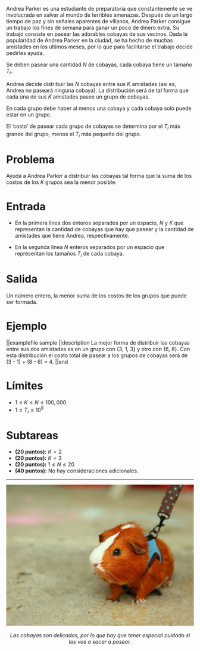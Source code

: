 Andrea Parker es una estudiante de preparatoria que constantemente se ve involucrada en salvar al mundo de terribles amenazas. Después de un largo tiempo de paz y sin señales aparentes de villanos, Andrea Parker consigue un trabajo los fines de semana para ganar un poco de dinero extra. Su trabajo consiste en pasear las adorables cobayas de sus vecinos. Dada la popularidad de Andrea Parker en la ciudad, se ha hecho de muchas amistades en los últimos meses, por lo que para facilitarse el trabajo decide pedirles ayuda.

Se deben pasear una cantidad $N$ de cobayas, cada cobaya tiene un tamaño $T_i$.

Andrea decide distribuir las $N$ cobayas entre sus $K$ amistades (así es, Andrea no paseará ninguna cobaya). La distribución será de tal forma que cada una de sus $K$ amistades pasee un grupo de cobayas.

En cada grupo debe haber al menos una cobaya y cada cobaya solo puede estar en un grupo.

El ‘costo’ de pasear cada grupo de cobayas se determina por el $T_i$ más grande del grupo, menos el $T_i$ más pequeño del grupo.

# Problema

Ayuda a Andrea Parker a distribuir las cobayas tal forma que la suma de los costos de los $K$ grupos sea la menor posible.

# Entrada

- En la primera línea dos enteros separados por un espacio, $N$ y $K$ que representan la cantidad de cobayas que hay que pasear y la cantidad de amistades que tiene Andrea, respectivamente.

- En la segunda línea $N$ enteros separados por un espacio que representan los tamaños $T_i$ de cada cobaya.

# Salida

Un número entero, la menor suma de los costos de los grupos que puede ser formada.

# Ejemplo

||examplefile
sample
||description
La mejor forma de distribuir las cobayas entre sus dos amistades es en un grupo con {3, 1, 3} y otro con {6, 8}. Con esta distribución el costo total de pasear a los grupos de cobayas será de (3 - 1) + (8 - 6) = 4.
||end

# Límites

- $1 \leq K \leq N \leq 100,000$
- $1 \leq T_i \leq 10^9$

# Subtareas

- **(20 puntos):** $K = 2$
- **(20 puntos):** $K = 3$
- **(20 puntos):** $1 \leq N \leq 20$
- **(40 puntos):** No hay consideraciones adicionales.

---

![](cobaya.jpeg)

<figcaption align = "center"><i>Las cobayas son delicadas, por lo que hay que tener especial cuidado si las vas a sacar a pasear.</i></figcaption>
